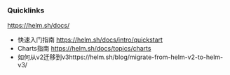 ### Quicklinks

https://helm.sh/docs/

- 快速入门指南 https://helm.sh/docs/intro/quickstart
- Charts指南 https://helm.sh/docs/topics/charts
- 如何从v2迁移到v3https://helm.sh/blog/migrate-from-helm-v2-to-helm-v3/

